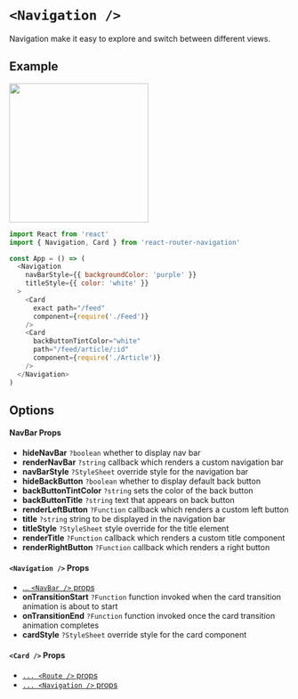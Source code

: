 # ```<Navigation />```
Navigation make it easy to explore and switch between different views.

## Example
<img src="https://raw.githubusercontent.com/LeoLeBras/react-router-navigation/master/docs/navigation.gif" width="250">

```js
import React from 'react'
import { Navigation, Card } from 'react-router-navigation'

const App = () => (
  <Navigation
    navBarStyle={{ backgroundColor: 'purple' }}
    titleStyle={{ color: 'white' }}
  >
    <Card
      exact path="/feed"
      component={require('./Feed')}
    />
    <Card
      backButtonTintColor="white"
      path="/feed/article/:id"
      component={require('./Article')}
    />
  </Navigation>
)
```

## Options

#### NavBar Props
* **hideNavBar** ```?boolean``` whether to display nav bar
* **renderNavBar** ```?string``` callback which renders a custom navigation bar
* **navBarStyle** ```?StyleSheet``` override style for the navigation bar
* **hideBackButton** ```?boolean``` whether to display default back button
* **backButtonTintColor** ```?string``` sets the color of the back button
* **backButtonTitle** ```?string``` text that appears on back button
* **renderLeftButton** ```?Function``` callback which renders a custom left button
* **title** ```?string``` string to be displayed in the navigation bar
* **titleStyle** ```?StyleSheet``` style override for the title element
* **renderTitle** ```?Function``` callback which renders a custom title component
* **renderRightButton** ```?Function``` callback which renders a right button

#### ```<Navigation />``` Props
* [... ```<NavBar />```  props](https://github.com/LeoLeBras/react-router-navigation/blob/master/docs/NAVIGATION.md#navbar-props)
* **onTransitionStart** ```?Function``` function invoked when the card transition animation is about to start
* **onTransitionEnd** ```?Function``` function invoked once the card transition animation completes
* **cardStyle** ```?StyleSheet``` override style for the card component

#### ```<Card />``` Props
* [```... <Route />``` props](https://reacttraining.com/react-router/#route)
* [```... <Navigation />``` props](https://github.com/LeoLeBras/react-router-navigation/blob/master/docs/NAVIGATION.md#navigation--props)
